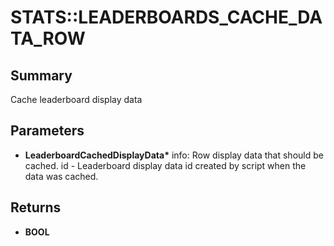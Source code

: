# STATS::LEADERBOARDS_CACHE_DATA_ROW

## Summary
Cache leaderboard display data

## Parameters
* **LeaderboardCachedDisplayData\*** info:
Row display data that should be cached.
id   - Leaderboard display data id created by script when the data was cached.

## Returns
* **BOOL**